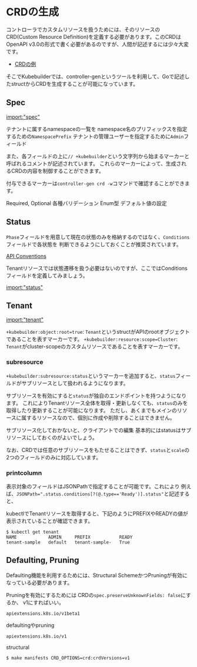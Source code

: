 # CRDの生成

コントローラでカスタムリソースを扱うためには、そのリソースのCRD(Custom Resource Definition)を定義する必要があります。このCRDはOpenAPI v3.0の形式で書く必要があるのですが、人間が記述するには少々大変です。

- [CRDの例](https://github.com/zoetrope/kubebuilder-training/blob/master/codes/tenant/config/crd/bases/multitenancy.example.com_tenants.yaml)

そこでKubebuilderでは、controller-genというツールを利用して、Goで記述したstructからCRDを生成することが可能になっています。

## Spec

[import:"spec"](../../codes/tenant/api/v1/tenant_types.go)

テナントに属するnamespaceの一覧を
namespace名のプリフィックスを指定するための`NamespacePrefix`
テナントの管理ユーザーを指定するために`Admin`フィールド

また、各フィールドの上に`// +kubebuilder`という文字列から始まるマーカーと呼ばれるコメントが記述されています。
これらのマーカーによって、生成されるCRDの内容を制御することができます。

付与できるマーカーは`controller-gen crd -w`コマンドで確認することができます。

Required, Optional
各種バリデーション
Enum型
デフォルト値の設定


## Status

`Phase`フィールドを用意して現在の状態のみを格納するのではなく、`Conditions`フィールドで各状態を
判断できるようにしておくことが推奨されています。

[API Conventions](https://github.com/kubernetes/community/blob/master/contributors/devel/sig-architecture/api-conventions.md#typical-status-properties)

Tenantリソースでは状態遷移を扱う必要はないのですが、ここではConditionsフィールドを定義してみましょう。

[import:"status"](../../codes/tenant/api/v1/tenant_types.go)

## Tenant

[import:"tenant"](../../codes/tenant/api/v1/tenant_types.go)

`+kubebuilder:object:root=true`: `Tenant`というstructがAPIのrootオブジェクトであることを表すマーカーです。
`+kubebuilder:resource:scope=Cluster`: `Tenant`がcluster-scopeのカスタムリソースであることを表すマーカーです。

### subresource

`+kubebuilder:subresource:status`というマーカーを追加すると、`status`フィールドがサブリソースとして扱われるようになります。

サブリソースを有効にすると`status`が独自のエンドポイントを持つようになります。
これによりTenantリソース全体を取得・更新しなくても、`status`のみを取得したり更新することが可能になります。
ただし、あくまでもメインのリソースに属するリソースなので、個別に作成や削除することはできません。

サブリソース化しておかないと、クライアントでの編集
基本的にはstatusはサブリソースにしておくのがよいでしょう。

なお、CRDでは任意のサブリソースをもたせることはできず、`status`と`scale`の2つのフィールドのみに対応しています。

### printcolumn

表示対象のフィールドはJSONPathで指定することが可能です。これにより
例えば、`JSONPath=".status.conditions[?(@.type=='Ready')].status"`と記述すると、

kubectlでTenantリソースを取得すると、下記のようにPREFIXやREADYの値が表示されていることが確認できます。

```
$ kubectl get tenant
NAME            ADMIN     PREFIX           READY
tenant-sample   default   tenant-sample-   True
```

## Defaulting, Pruning

Defaulting機能を利用するためには、Structural SchemeかつPruningが有効になっている必要があります。

Pruningを有効にするためには
CRDの`spec.preserveUnknownFields: false`にするか、
v1にすればいい。


`apiextensions.k8s.io/v1beta1`

defaultingやpruning

`apiextensions.k8s.io/v1`

structural

```console
$ make manifests CRD_OPTIONS=crd:crdVersions=v1
```
